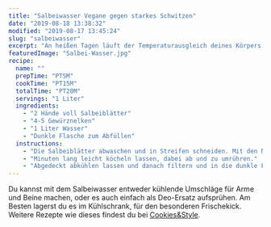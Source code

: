 ```yaml
---
title: "Salbeiwasser Vegane gegen starkes Schwitzen"
date: "2019-08-18 13:38:32"
modified: "2019-08-17 13:45:24"
slug: "salbeiwasser"
excerpt: "An heißen Tagen läuft der Temperaturausgleich deines Körpers auf Hochtouren. Gönn dir auf jeden Fall immer wieder eine kleine Auszeit und hilf deinem Organismus beim Abkühlen. Zum Beispiel mit kühlen Salbei-Umschlägen, die dir gegen übermäßiges Schwitzen helfen. "
featuredImage: "Salbei-Wasser.jpg"
recipe:
  name: ""
  prepTime: "PT5M"
  cookTime: "PT15M"
  totalTime: "PT20M"
  servings: "1 Liter"
  ingredients:
    - "2 Hände voll Salbeiblätter"
    - "4-5 Gewürznelken"
    - "1 Liter Wasser"
    - "Dunkle Flasche zum Abfüllen"
  instructions:
    - "Die Salbeiblätter abwaschen und in Streifen schneiden. Mit den Nelken zusammen in einen Topf geben und mit dem Wasser übergießen."
    - "Minuten lang leicht köcheln lassen, dabei ab und zu umrühren."
    - "Abgedeckt abkühlen lassen und danach filtern und in die dunkle Flasche abfüllen."
---
```


Du kannst mit dem Salbeiwasser entweder kühlende Umschläge für Arme und Beine machen, oder es auch einfach als Deo-Ersatz aufsprühen. Am Besten lagerst du es im Kühlschrank, für den besonderen Frischekick. Weitere Rezepte wie dieses findest du bei [Cookies&Style](https://cookiesandstyle.at).